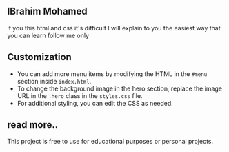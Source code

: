 ## IBrahim Mohamed 
  if you this html and css it's difficult I will explain to you the easiest way that you can learn follow me only 
## Customization

- You can add more menu items by modifying the HTML in the `#menu` section inside `index.html`.
- To change the background image in the hero section, replace the image URL in the `.hero` class in the `styles.css` file.
- For additional styling, you can edit the CSS as needed.

## read more..

This project is free to use for educational purposes or personal projects.
